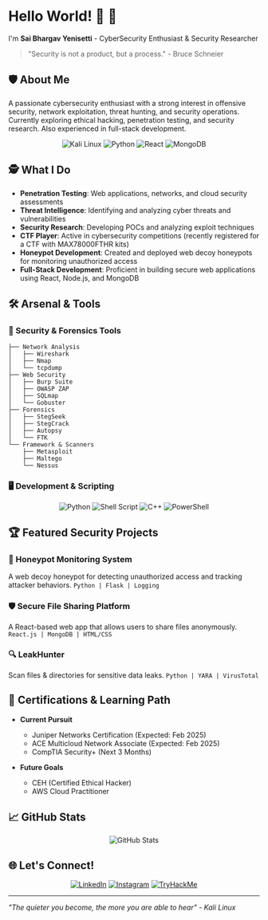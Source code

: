 # Hello World! 🎯 👾

I'm **Sai Bhargav Yenisetti** - CyberSecurity Enthusiast & Security Researcher

> "Security is not a product, but a process." - Bruce Schneier

## 🛡️ About Me

A passionate cybersecurity enthusiast with a strong interest in offensive security, network exploitation, threat hunting, and security operations. Currently exploring ethical hacking, penetration testing, and security research. Also experienced in full-stack development.

<div align="center">

![Kali Linux](https://img.shields.io/badge/Kali-268BEE?style=for-the-badge&logo=kalilinux&logoColor=white) ![Python](https://img.shields.io/badge/python-3670A0?style=for-the-badge&logo=python&logoColor=ffdd54) ![React](https://img.shields.io/badge/react-%2320232a.svg?style=for-the-badge&logo=react&logoColor=%2361DAFB) ![MongoDB](https://img.shields.io/badge/MongoDB-%234ea94b.svg?style=for-the-badge&logo=mongodb&logoColor=white)

</div>

## 🕵️ What I Do

- **Penetration Testing**: Web applications, networks, and cloud security assessments
- **Threat Intelligence**: Identifying and analyzing cyber threats and vulnerabilities
- **Security Research**: Developing POCs and analyzing exploit techniques
- **CTF Player**: Active in cybersecurity competitions (recently registered for a CTF with MAX78000FTHR kits)
- **Honeypot Development**: Created and deployed web decoy honeypots for monitoring unauthorized access
- **Full-Stack Development**: Proficient in building secure web applications using React, Node.js, and MongoDB

## 🛠️ Arsenal & Tools 

### 🔐 Security & Forensics Tools
```
├── Network Analysis
│   ├── Wireshark
│   ├── Nmap
│   └── tcpdump
├── Web Security
│   ├── Burp Suite
│   ├── OWASP ZAP
│   ├── SQLmap
│   └── Gobuster
├── Forensics
│   ├── StegSeek
│   ├── StegCrack
│   ├── Autopsy
│   └── FTK
└── Framework & Scanners
    ├── Metasploit
    ├── Maltego
    └── Nessus
```

### 🖥️ Development & Scripting
<div align="center">

![Python](https://img.shields.io/badge/python-3670A0?style=for-the-badge&logo=python&logoColor=ffdd54) ![Shell Script](https://img.shields.io/badge/shell_script-%23121011.svg?style=for-the-badge&logo=gnu-bash&logoColor=white) ![C++](https://img.shields.io/badge/c++-%2300599C.svg?style=for-the-badge&logo=c%2B%2B&logoColor=white) ![PowerShell](https://img.shields.io/badge/PowerShell-%235391FE.svg?style=for-the-badge&logo=powershell&logoColor=white)

</div>

## 🏆 Featured Security Projects

### 🦠 Honeypot Monitoring System
A web decoy honeypot for detecting unauthorized access and tracking attacker behaviors.
`Python | Flask | Logging`

### 🛡️ Secure File Sharing Platform
A React-based web app that allows users to share files anonymously.
`React.js | MongoDB | HTML/CSS`

### 🔍 LeakHunter
Scan files & directories for sensitive data leaks.
`Python | YARA | VirusTotal`

## 🎯 Certifications & Learning Path

- **Current Pursuit**
  - Juniper Networks Certification (Expected: Feb 2025)
  - ACE Multicloud Network Associate (Expected: Feb 2025)
  - CompTIA Security+ (Next 3 Months)

- **Future Goals**
  - CEH (Certified Ethical Hacker)
  - AWS Cloud Practitioner

## 📈 GitHub Stats
<div align="center">
<img src="https://github-readme-stats.vercel.app/api?username=SaiBhargavYenisetti&show_icons=true&theme=radical" alt="GitHub Stats" />
</div>

## 🌐 Let's Connect!

<div align="center">

[![LinkedIn](https://img.shields.io/badge/linkedin-%230077B5.svg?style=for-the-badge&logo=linkedin&logoColor=white)](www.linkedin.com/in/sai-bhargav-55664a277)
[![Instagram](https://img.shields.io/badge/Instagram-%231DA1F2.svg?style=for-the-badge&logo=instagram&logoColor=white)](https://www.instagram.com/_bhargav_77x_/)
[![TryHackMe](https://img.shields.io/badge/TryHackMe-%239FEF00.svg?style=for-the-badge&logo=tryhackme&logoColor=white)](https://tryhackme.com/p/SaiBhargav)

</div>

---
*"The quieter you become, the more you are able to hear" - Kali Linux*
